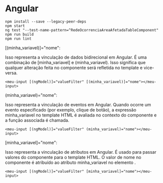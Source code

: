 # Angular

` npm install --save --legacy-peer-deps  `<br>
` npm start  `<br>
` ng test "--test-name-pattern=^RedeOcorrenciaAreaAfetadaTableComponent"  `<br>
` npm run build  `<br>
` npm run lint  `<br>

[(minha_variavel)]="nome":

Isso representa a vinculação de dados bidirecional em Angular. É uma combinação de [minha_variavel] e (minha_variavel). Isso significa que qualquer alteração feita no componente será refletida no template e vice-versa.
```
<meu-input [(ngModel)]="valueFilter" [(minha_variavel)]="nome"></meu-input>
```

(minha_variavel)="nome":

Isso representa a vinculação de eventos em Angular. Quando ocorre um evento especificado (por exemplo, clique de botão), a expressão minha_variavel no template HTML é avaliada no contexto do componente e a função associada é chamada.
```
<meu-input [(ngModel)]="valueFilter" (minha_variavel)="nome"></meu-input>
```
[minha_variavel]="nome":

Isso representa a vinculação de atributos em Angular. É usado para passar valores do componente para o template HTML. O valor de nome no componente é atribuído ao atributo minha_variavel no elemento <meu-input>.
```
<meu-input [(ngModel)]="valueFilter" [minha_variavel]="nome"></meu-input>
```

